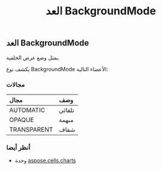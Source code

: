 ﻿---
title: العد BackgroundMode
second_title: Aspose.Cells for Python via .NET API المراجع
description:
type: docs
weight: 370
url: /ar/python-net/aspose.cells.charts/backgroundmode/
is_root: false
---
##  العد BackgroundMode
يمثل وضع عرض الخلفية.



يكشف نوع BackgroundMode الأعضاء التالية:

###  مجالات
| مجال| وصف|
| :- | :- |
| AUTOMATIC | تلقائي|
| OPAQUE |مبهمة|
| TRANSPARENT | شفاف|



###  أنظر أيضا
* وحدة [aspose.cells.charts](..)
